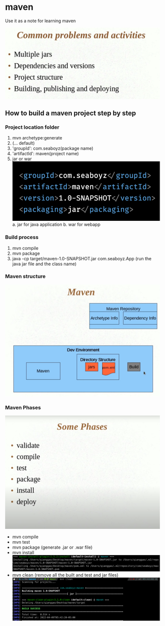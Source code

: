 # maven

Use it as a note for learning maven

![](./images/Screen%20Shot%202022-04-09%20at%203.20.48%20AM.png)

## How to build a maven project step by step

### Project location folder

1. mvn archetype:generate
2. (... default)
3. 'groupId': com.seaboyz(package name)
4. 'artifactId': maven(project name)
5. <packaging>jar</packaging> or <packaging>war</packaging>
   ![](./images/Screen%20Shot%202022-04-09%20at%203.59.50%20AM.png)
   a. jar for java application
   b. war for webapp

### Build process

1. mvn compile
2. mvn package
3. java -cp target/maven-1.0-SNAPSHOT.jar com.seaboyz.App (run the java jar file and the class name)

### Maven structure

![](./images/Screen%20Shot%202022-04-09%20at%204.31.59%20AM.png)

### Maven Phases

![](./images/Screen%20Shot%202022-04-09%20at%205.26.48%20AM.png)

- mvn compile
- mvn test
- mvn package (generate .jar or .war file)
- mvn install
  ![](./images/Screen%20Shot%202022-04-09%20at%205.36.36%20AM.png)
- mvn clean (remove all the built and test and jar files)
  ![](./images/Screen%20Shot%202022-04-09%20at%205.43.12%20AM.png)
